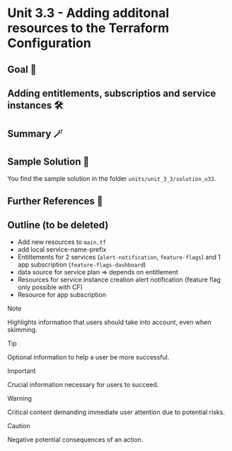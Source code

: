 # Unit 3.3 - Adding additonal resources to the Terraform Configuration


## Goal 🎯

## Adding entitlements, subscriptios and service instances 🛠️

## Summary 🪄


## Sample Solution 🛟

You find the sample solution in the folder `units/unit_3_3/solution_u33`.

## Further References 📝

## Outline (to be deleted)

- Add new resources to `main.tf`
- add local service-name-prefix
- Entitlements for 2 services (`alert-notification`, `feature-flags`) and 1 app subscription (`feature-flags-dashboard`)
- data source for service plan => depends on entitlement
- Resources for service instance creation alert notification (feature flag only possible with CF)
- Resource for app subscription


> [!NOTE]
> Highlights information that users should take into account, even when skimming.

> [!TIP]
> Optional information to help a user be more successful.

> [!IMPORTANT]
> Crucial information necessary for users to succeed.

> [!WARNING]
> Critical content demanding immediate user attention due to potential risks.

> [!CAUTION]
> Negative potential consequences of an action.
